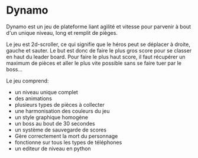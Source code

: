 # Dynamo

Dynamo est un jeu de plateforme liant agilité et vitesse pour parvenir à bout d'un unique niveau, long et remplit de pièges.

Le jeu est 2d-scroller, ce qui signifie que le héros peut se déplacer à droite, gauche et sauter.
Le but est donc de faire le plus gros score pour se classer en haut du leader board.
Pour faire le plus haut score, il faut récupérer un maximum de pièces et aller le plus vite possible sans se faire tuer par le boss...

Le jeu comprend:
* un niveau unique complet
* des animations
* plusieurs types de pièces à collecter
* une harmonisation des couleurs du jeu
* un style graphique homogène
* un boss au bout de 30 secondes
* un système de sauvegarde de scores
* Gère correctement la mort du personnage
* fonctionne sur tous les types de téléphones
* un editeur de niveau en python